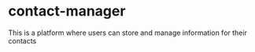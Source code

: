 # contact-manager
This is a platform where users can store and manage information for their contacts
